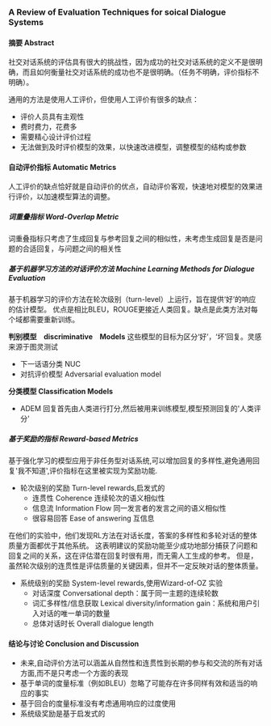 ### A Review of Evaluation Techniques for soical Dialogue Systems
#### 摘要 Abstract
社交对话系统的评估具有很大的挑战性，因为成功的社交对话系统的定义不是很明确，而且如何衡量社交对话系统的成功也不是很明确。（任务不明确，评价指标不明确）。

通用的方法是使用人工评价，但使用人工评价有很多的缺点：
- 评价人员具有主观性
- 费时费力，花费多
- 需要精心设计评价过程
- 无法做到及时评价模型的效果，以快速改进模型，调整模型的结构或参数

#### 自动评价指标 Automatic Metrics
人工评价的缺点恰好就是自动评价的优点，自动评价客观，快速地对模型的效果进行评价，以加速模型算法的调整。

##### 词重叠指标 Word-Overlap Metric
词重叠指标只考虑了生成回复与参考回复之间的相似性，未考虑生成回复是否是问题的合适回复，与问题之间的相关性

##### 基于机器学习方法的对话评价方法 Machine Learning Methods for Dialogue Evaluation
基于机器学习的评价方法在轮次级别（turn-level）上运行，旨在提供‘好’的响应的估计模型。
优点是相比BLEU，ROUGE更接近人类回复。缺点是此类方法对每个域都需要重新训练。

**判别模型　discriminative　Models**
这些模型的目标为区分‘好’，‘坏’回复。灵感来源于图灵测试
- 下一话语分类 NUC
- 对抗评价模型 Adversarial evaluation model

**分类模型 Classification Models**
- ADEM 回复首先由人类进行打分,然后被用来训练模型,模型预测回复的'人类评分' 

##### 基于奖励的指标 Reward-based Metrics
基于强化学习的模型应用于非任务型对话系统,可以增加回复的多样性,避免通用回复'我不知道',评价指标在这里被实现为奖励功能.

- 轮次级别的奖励 Turn-level rewards,启发式的
  - 连贯性 Coherence 连续轮次的语义相似性
  - 信息流 Information Flow 同一发言者的发言之间的语义相似性
  - 很容易回答 Ease of answering 互信息
  
在他们的实验中，他们发现RL方法在对话长度，答案的多样性和多轮对话的整体质量方面都优于其他系统。 
这表明建议的奖励功能至少成功地部分捕获了问题和回复之间的关系，这在评估潜在回复时很有用，而无需人工生成的参考。
但是，虽然轮次级别的连贯性是评估质量的关键因素，但并不一定反映对话的整体质量。

- 系统级别的奖励 System-level rewards,使用Wizard-of-OZ 实验
  - 对话深度 Conversational depth：属于同一主题的连续轮数
  - 词汇多样性/信息获取 Lexical diversity/information gain：系统和用户引入对话的唯一单词的数量
  - 总体对话时长 Overall dialogue length
 
#### 结论与讨论 Conclusion and Discussion
- 未来,自动评价方法可以涵盖从自然性和连贯性到长期的参与和交流的所有对话方面,而不是只考虑一个方面的表现
- 基于单词的度量标准（例如BLEU）忽略了可能存在许多同样有效和适当的响应的事实
- 基于回合的度量标准没有考虑通用响应的过度使用
- 系统级奖励是基于启发式的



